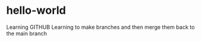 # hello-world
Learning GITHUB
Learning to make branches and then merge them back to the main branch
